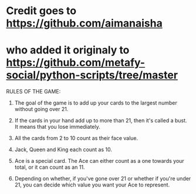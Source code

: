 # Credit goes to https://github.com/aimanaisha 
# who added it originaly to https://github.com/metafy-social/python-scripts/tree/master

RULES OF THE GAME:

1. The goal of the game is to add up your cards to the largest number without going over 21.

2. If the cards in your hand add up to more than 21, then it's called a bust. It means that you lose immediately.

3. All the cards from 2 to 10 count as their face value.

4. Jack, Queen and King each count as 10.

5. Ace is a special card. The Ace can either count as a one towards your total, or it can count as an 11.

6. Depending on whether, if you've gone over 21 or whether if you're under 21, you can decide which value you want your Ace to represent.
